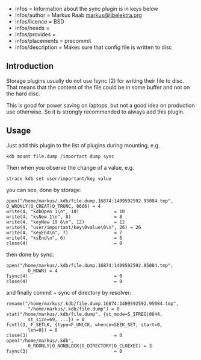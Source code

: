 - infos = Information about the sync plugin is in keys below
- infos/author = Markus Raab <markus@libelektra.org>
- infos/licence = BSD
- infos/needs =
- infos/provides =
- infos/placements = precommit
- infos/description = Makes sure that config file is written to disc

## Introduction ##

Storage plugins usually do not use fsync (2) for writing their file
to disc. That means that the content of the file could be in some
buffer and not on the hard disc.

This is good for power saving on laptops, but not a good idea on
production use otherwise. So it is strongly recommended to always
add this plugin.

## Usage ##

Just add this plugin to the list of plugins during mounting, e.g.

	kdb mount file.dump /important dump sync

Then when you observe the change of a value, e.g.

	strace kdb set user/important/key value

you can see, done by storage:

	open("/home/markus/.kdb/file.dump.16874:1409592592.95084.tmp", O_WRONLY|O_CREAT|O_TRUNC, 0666) = 4
	write(4, "kdbOpen 1\n", 10)             = 10
	write(4, "ksNew 1\n", 8)                = 8
	write(4, "keyNew 19 6\n", 12)           = 12
	write(4, "user/important/key\0value\0\n", 26) = 26
	write(4, "keyEnd\n", 7)                 = 7
	write(4, "ksEnd\n", 6)                  = 6
	close(4)                                = 0

then done by sync:

	open("/home/markus/.kdb/file.dump.16874:1409592592.95084.tmp",
			O_RDWR) = 4
	fsync(4)                                = 0
	close(4)                                = 0

and finally commit + sync of directory by resolver:

	rename("/home/markus/.kdb/file.dump.16874:1409592592.95084.tmp",
			"/home/markus/.kdb/file.dump") = 0
	stat("/home/markus/.kdb/file.dump", {st_mode=S_IFREG|0644,
			st_size=69, ...}) = 0
	fcntl(3, F_SETLK, {type=F_UNLCK, whence=SEEK_SET, start=0,
			len=0}) = 0
	close(3)                                = 0
	open("/home/markus/.kdb",
			O_RDONLY|O_NONBLOCK|O_DIRECTORY|O_CLOEXEC) = 3
	fsync(3)                                = 0


